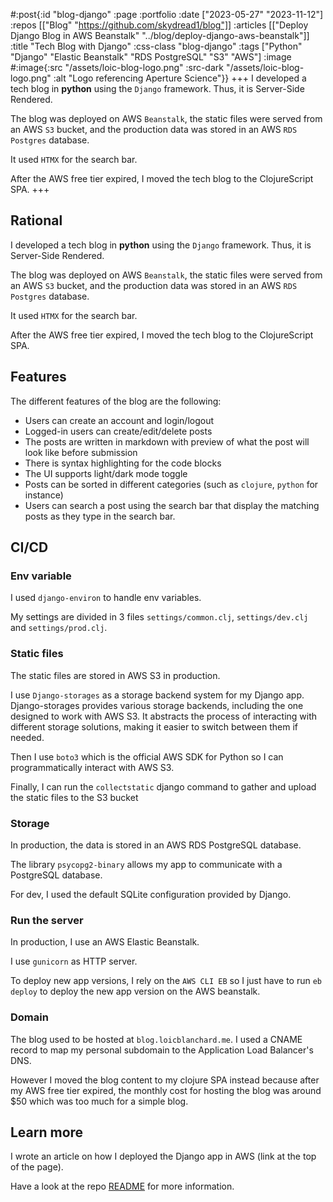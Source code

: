 #:post{:id "blog-django"
       :page :portfolio
       :date ["2023-05-27" "2023-11-12"]
       :repos [["Blog" "https://github.com/skydread1/blog"]]
       :articles [["Deploy Django Blog in AWS Beanstalk" "../blog/deploy-django-aws-beanstalk"]]
       :title "Tech Blog with Django"
       :css-class "blog-django"
       :tags ["Python" "Django" "Elastic Beanstalk" "RDS PostgreSQL" "S3" "AWS"]
       :image #:image{:src "/assets/loic-blog-logo.png"
                      :src-dark "/assets/loic-blog-logo.png"
                      :alt "Logo referencing Aperture Science"}}
+++
I developed a tech blog in **python** using the `Django` framework. Thus, it is Server-Side Rendered.

The blog was deployed on AWS `Beanstalk`, the static files were served from an AWS `S3` bucket, and the production data was stored in an AWS `RDS Postgres` database.

It used `HTMX` for the search bar.

After the AWS free tier expired, I moved the tech blog to the ClojureScript SPA.
+++
## Rational

I developed a tech blog in **python** using the `Django` framework. Thus, it is Server-Side Rendered.

The blog was deployed on AWS `Beanstalk`, the static files were served from an AWS `S3` bucket, and the production data was stored in an AWS `RDS Postgres` database.

It used `HTMX` for the search bar.

After the AWS free tier expired, I moved the tech blog to the ClojureScript SPA.

## Features

The different features of the blog are the following:
- Users can create an account and login/logout
- Logged-in users can create/edit/delete posts
- The posts are written in markdown with preview of what the post will look like before submission
- There is syntax highlighting for the code blocks
- The UI supports light/dark mode toggle
- Posts can be sorted in different categories (such as `clojure`, `python` for instance)
- Users can search a post using the search bar that display the matching posts as they type in the search bar.

## CI/CD

### Env variable

I used `django-environ` to handle env variables.

My settings are divided in 3 files `settings/common.clj`, `settings/dev.clj` and `settings/prod.clj`.

### Static files

The static files are stored in AWS S3 in production.

I use `Django-storages` as a storage backend system for my Django app. Django-storages provides various storage backends, including the one designed to work with AWS S3. It abstracts the process of interacting with different storage solutions, making it easier to switch between them if needed.

Then I use `boto3` which is the official AWS SDK for Python so I can programmatically interact with AWS S3.

Finally, I can run the `collectstatic` django command to gather and upload the static files to the S3 bucket

### Storage

In production, the data is stored in an AWS RDS PostgreSQL database.

The library `psycopg2-binary` allows my app to communicate with a PostgreSQL database.

For dev, I used the default SQLite configuration provided by Django.

### Run the server

In production, I use an AWS Elastic Beanstalk.

I use `gunicorn` as HTTP server.

To deploy new app versions, I rely on the `AWS CLI EB` so I just have to run `eb deploy` to deploy the new app version on the AWS beanstalk.

### Domain

The blog used to be hosted at `blog.loicblanchard.me`. I used a CNAME record to map my personal subdomain to the Application Load Balancer's DNS.

However I moved the blog content to my clojure SPA instead because after my AWS free tier expired, the monthly cost for hosting the blog was around $50 which was too much for a simple blog.

## Learn more

I wrote an article on how I deployed the Django app in AWS (link at the top of the page).

Have a look at the repo [README](https://github.com/skydread1/blog/blob/master/README.md) for more information.
